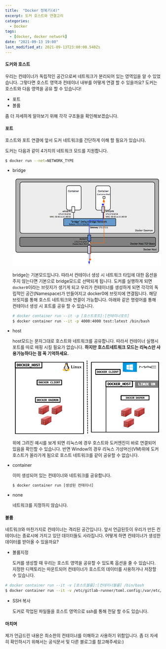 ```yaml
---
title:  "Docker 정복기(4)"
excerpt: 도커 호스트와 연결고리
categories:
  - Docker
tags:
  - [docker, docker network]
date: "2021-09-13 19:00"
last_modified_at: 2021-09-13T23:00:00.540Zs
---
```


#### 도커와 호스트

우리는 컨테이너가 독립적인 공간으로써 네트워크가 분리되어 있는 영역임을 알 수 있었습니다.  그렇다면 호스트 영역과 컨테이너 내부를 어떻게 연결 할 수 있을까요? 도커는 호스트와 다음 영역을 공유 할 수 있습니다!

* 포트
* 볼륨

좀 더 자세하게 알아보기 위해 각각 구조들을 확인해보겠습니다.

#### 포트

호스트와 포트 연결에 앞서 도커 네트워크를 간단하게 이해 할 필요가 있습니다.

도커는 다음과 같이 4가지의 네트워크 모드를 지원합니다.

```bash
$ docker run --net=NETWORK_TYPE
```

* bridge

  ![image-20210913205248721](../../assets/images/posts/2021-09-13-post-docker-network/image-20210913205248721.png)

  bridge는 기본모드입니다. 따라서 컨테이너 생성 시 네트워크 타입에 대한 옵션을 주지 않는다면 기본으로 bridge모드로 선택되게 됩니다. 도커를 실행하게 되면 ``docker0``이라는 브릿지가 생기게 되고 우리가 컨테이너를 생성하게 되면 각각의 독립적인 공간(Namespace)가 만들어지고 docker0에 브릿지에 연결됩니다. 해당 브릿지를 통해 호스트 네트워크와 연결이 가능합니다. 아래와 같은 명령어를 통해 컨테이너 생성 시 포트를 공유 할 수 있습니다.

  ```bash
  # docker container run --it -p [호스트포트]:[컨테이너포트]
  $ docker container run --it -p 4000:4000 test:latest /bin/bash
  ```

* host

  host모드는 문자그대로 호스트와 네트워크를 공유합니다. 따라서 컨테이너 실행시 포트를 따로 매핑 시킬 필요가 없습니다. **하지만 호스트네트워크 모드는 리눅스만 사용가능하다는 점 꼭 기억하세요.** 

  ![image-20210913205727607](../../assets/images/posts/2021-09-13-post-docker-network/image-20210913205727607.png)

  위에 그려진 예시를 보게 되면 리눅스에 경우 호스트와 도커엔진이 바로 연결되어 있음을 확인할 수 있습니다. 반면 Window의 경우 리눅스 가상머신(VM)위에 도커 호스트가 올라가게 됨으로 호스트 네트워크를 같이 공유할 수 없습니다.

* container

  이미 생성되어 있는 컨테이너와 네트워크를 공유합니다.

  ```bash
  $ docker container run [생성된 컨테이너]
  ```

* none

  네트워크를 지정하지 않습니다.

#### 볼륨

네트워크와 마찬가지로 컨테이너는 격리된 공간입니다. 앞서 언급된듯이 우리가 만든 컨테이너는 종료시에 가지고 있던 데이터들도 사라집니다. 어떻게 하면 컨테이너가 생성한 데이터를 받아올 수 있을까요?

* 볼륨지정

  도커를 생성할 때 우리는 호스트 영역을 공유할 수 있도록 옵션을 줄 수 있습니다. 지정한 디렉토리는 마운트되어 컨테이너가 호스트의 데이터를 사용하거나 저장할 수 있습니다.

```bash
# docker container run --it -v [호스트볼륨]:[컨테이너볼륨] /bin/bash
$ docker container run --it -v /etc/gitlab-runner/toml.config:/var/etc/gitlab-runnet /bin/bash
```

* SSH 복사

  도커로 작업된 파일들을 호스트 영역으로 ssh를 통해 전달 할 수도 있습니다.

#### 마치며

제가 언급드린 내용은 최소한의 컨테이너를 이해하고  사용하기 위함입니다. 좀 더 자세히 확인하시기 위해서는 공식문서 및 다른 블로그를 참고해주세요:)

